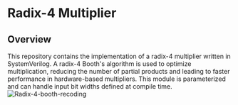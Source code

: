 # Radix-4 Multiplier

## Overview
This repository contains the implementation of a radix-4 multiplier written in SystemVerilog. A radix-4 Booth's algorithm is used to optimize multiplication, reducing the number of partial products and leading to faster performance in hardware-based multipliers. This module is parameterized and can handle input bit widths defined at compile time.
![Radix-4-booth-recoding](https://github.com/user-attachments/assets/5ed7985c-3317-47d5-88fc-2b6deaaf74e4)
